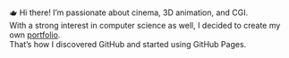 🫖 Hi there! I’m passionate about cinema, 3D animation, and CGI.  
With a strong interest in computer science as well, I decided to create my own [portfolio](https://jdecroocq.github.io/portfolio).  
That’s how I discovered GitHub and started using GitHub Pages.